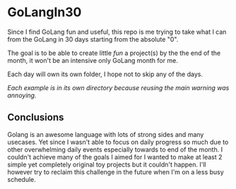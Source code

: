 # GoLangIn30

Since I find GoLang fun and useful, this repo is me trying to take what I can from the GoLang in 30 days starting from the absolute "0".

The goal is to be able to create little _fun_ a project(s) by the the end of the month, it won't be an intensive only GoLang month for me.

Each day will own its own folder, I hope not to skip any of the days.

_Each example is in its own directory because reusing the main warning was annoying._

## Conclusions

Golang is an awesome language with lots of strong sides and many usecases.
Yet since I wasn't able to focus on daily progress so much due to other overwhelming daily events especially towards to end of the month.
I couldn't achieve many of the goals I aimed for I wanted to make at least 2 simple yet completely original toy projects but it couldn't happen. I'll however try to reclaim this challenge in the future when I'm on a less busy schedule.
